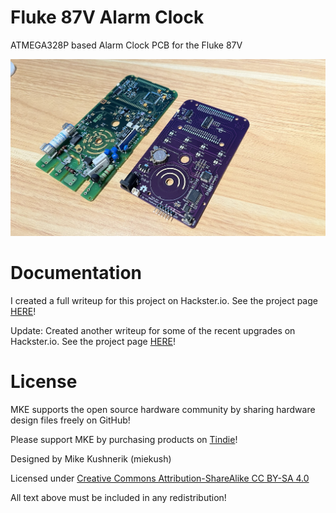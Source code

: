 # Fluke 87V Alarm Clock
ATMEGA328P based Alarm Clock PCB for the Fluke 87V

![Board Image](https://github.com/miekush/fluke-87v-alarm-clock/blob/main/pcbs.jpeg)

# Documentation

I created a full writeup for this project on Hackster.io. See the project page [HERE](https://www.hackster.io/miekush/fluke-87v-alarm-clock-af6be2)!

Update: Created another writeup for some of the recent upgrades on Hackster.io. See the project page [HERE](https://www.hackster.io/miekush/fluke-87v-alarm-clock-reloaded-a5dd7d)!

# License

MKE supports the open source hardware community by sharing hardware design files freely on GitHub!

Please support MKE by purchasing products on [Tindie](https://www.tindie.com/stores/mkengineering/)!

Designed by Mike Kushnerik (miekush)

Licensed under [Creative Commons Attribution-ShareAlike CC BY-SA 4.0](http://creativecommons.org/licenses/by-sa/4.0/)

All text above must be included in any redistribution!
